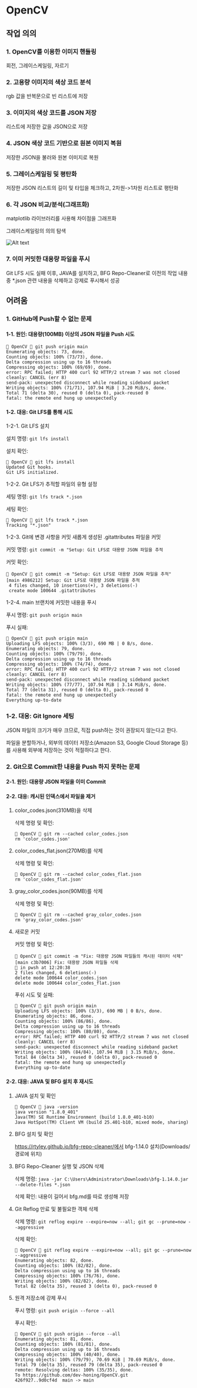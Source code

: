 # OpenCV

## 작업 의의
### 1. OpenCV를 이용한 이미지 핸들링
회전, 그레이스케일링, 자르기
### 2. 고용량 이미지의 색상 코드 분석
rgb 값을 반복문으로 빈 리스트에 저장
### 3. 이미지의 색상 코드를 JSON 저장
리스트에 저장한 값을 JSON으로 저장
### 4. JSON 색상 코드 기반으로 원본 이미지 복원
저장한 JSON을 불러와 원본 이미지로 복원
### 5. 그레이스케일링 및 평탄화
저장한 JSON 리스트의 길이 및 타입을 체크하고, 2차원->1차원 리스트로 평탄화
### 6. 각 JSON 비교/분석(그래프화)
matplotlib 라이브러리를 사용해 차이점을 그래프화

그레이스케일링의 의의 탐색

![Alt text](image.png)

### 7. 이미 커밋한 대용량 파일을 푸시
Git LFS 시도 실패 이후, JAVA를 설치하고, BFG Repo-Cleaner로 이전의 작업 내용 중 *.json 관련 내용을 삭제하고 강제로 푸시해서 성공

## 어려움
### 1. GitHub에 Push할 수 없는 문제
#### 1-1. 원인: 대용량(100MB) 이상의 JSON 파일을 Push 시도
```
 OpenCV  git push origin main
Enumerating objects: 73, done.
Counting objects: 100% (73/73), done.
Delta compression using up to 16 threads
Compressing objects: 100% (69/69), done.
error: RPC failed; HTTP 400 curl 92 HTTP/2 stream 7 was not closed cleanly: CANCEL (err 8)
send-pack: unexpected disconnect while reading sideband packet
Writing objects: 100% (71/71), 107.94 MiB | 3.20 MiB/s, done.
Total 71 (delta 30), reused 0 (delta 0), pack-reused 0
fatal: the remote end hung up unexpectedly
```
#### 1-2. 대응: Git LFS를 통해 시도
1-2-1. Git LFS 설치

설치 명령: `git lfs install`

설치 확인: 
```
 OpenCV  git lfs install
Updated Git hooks.
Git LFS initialized.
```

1-2-2. Git LFS가 추적할 파일의 유형 설정

세팅 명령: `git lfs track *.json`

세팅 확인:
```
 OpenCV  git lfs track *.json
Tracking "*.json"
```

1-2-3. Git에 변경 사항을 커밋
새롭게 생성된 .gitattributes 파일을 커밋

커밋 명령: `git commit -m "Setup: Git LFS로 대용량 JSON 파일을 추적`

커밋 확인: 
```
 OpenCV  git commit -m "Setup: Git LFS로 대용량 JSON 파일을 추적"
[main 4986212] Setup: Git LFS로 대용량 JSON 파일을 추적
 4 files changed, 10 insertions(+), 3 deletions(-)
 create mode 100644 .gitattributes
```

1-2-4. main 브랜치에 커밋한 내용을 푸시

푸시 명령: `git push origin main`

푸시 실패: 

```
 OpenCV  git push origin main
Uploading LFS objects: 100% (3/3), 690 MB | 0 B/s, done.
Enumerating objects: 79, done.
Counting objects: 100% (79/79), done.
Delta compression using up to 16 threads
Compressing objects: 100% (74/74), done.
error: RPC failed; HTTP 400 curl 92 HTTP/2 stream 7 was not closed cleanly: CANCEL (err 8)
send-pack: unexpected disconnect while reading sideband packet
Writing objects: 100% (77/77), 107.94 MiB | 3.14 MiB/s, done.
Total 77 (delta 31), reused 0 (delta 0), pack-reused 0
fatal: the remote end hung up unexpectedly
Everything up-to-date
```

### 1-2. 대응: Git Ignore 세팅
JSON 파일의 크기가 매우 크므로, 직접 push하는 것이 권장되지 않는다고 한다.

파일을 분할하거나, 외부의 데이터 저장소(Amazon S3, Google Cloud Storage 등)를 사용해 외부에 저장하는 것이 적절하다고 한다.

### 2. Git으로 Commit한 내용을 Push 하지 못하는 문제
#### 2-1. 원인: 대용량 JSON 파일을 이미 Commit
#### 2-2. 대응: 캐시된 인덱스에서 파일을 제거
1. color_codes.json(310MB)을 삭제
    
    삭제 명령 및 확인: 
    ```
     OpenCV  git rm --cached color_codes.json
    rm 'color_codes.json'
    ```

2. color_codes_flat.json(270MB)를 삭제

    삭제 명령 및 확인:
    ```
     OpenCV  git rm --cached color_codes_flat.json
    rm 'color_codes_flat.json'
    ```

3. gray_color_codes.json(90MB)를 삭제
    
    삭제 명령 및 확인:
    ```
     OpenCV  git rm --cached gray_color_codes.json
    rm 'gray_color_codes.json'
    ```

4. 새로운 커밋
    
    커밋 명령 및 확인:
    ```
     OpenCV  git commit -m "Fix: 대용량 JSON 파일들의 캐시된 데이터 삭제"
    [main c3b7006] Fix: 대용량 JSON 파일들 삭제                                                                   in pwsh at 12:20:38
    2 files changed, 6 deletions(-)
    delete mode 100644 color_codes.json
    delete mode 100644 color_codes_flat.json
    ```

    푸쉬 시도 및 실패:
    ```
     OpenCV  git push origin main
    Uploading LFS objects: 100% (3/3), 690 MB | 0 B/s, done.
    Enumerating objects: 86, done.
    Counting objects: 100% (86/86), done.
    Delta compression using up to 16 threads
    Compressing objects: 100% (80/80), done.
    error: RPC failed; HTTP 400 curl 92 HTTP/2 stream 7 was not closed cleanly: CANCEL (err 8)
    send-pack: unexpected disconnect while reading sideband packet
    Writing objects: 100% (84/84), 107.94 MiB | 3.15 MiB/s, done.
    Total 84 (delta 34), reused 0 (delta 0), pack-reused 0
    fatal: the remote end hung up unexpectedly
    Everything up-to-date
    ```

#### 2-2. 대응: JAVA 및 BFG 설치 후 재시도
1. JAVA 설치 및 확인
    ```
     OpenCV  java -version
    java version "1.8.0_401"
    Java(TM) SE Runtime Environment (build 1.8.0_401-b10)
    Java HotSpot(TM) Client VM (build 25.401-b10, mixed mode, sharing)
    ```

2. BFG 설치 및 확인

    https://rtyley.github.io/bfg-repo-cleaner/에서 bfg-1.14.0 설치(Downloads/ 경로에 위치)

3. BFG Repo-Cleaner 실행 및 JSON 삭제
    
    삭제 명령: `java -jar C:\Users\Administrator\Downloads\bfg-1.14.0.jar --delete-files *.json`

    삭제 확인: 
    내용이 길어서 bfg.md를 따로 생성해 저장

4. Git Reflog 만료 및 불필요한 객체 삭제
    
    삭제 명령: `git reflog expire --expire=now --all; git gc --prune=now --aggressive`

    삭제 확인: 
    ```
     OpenCV  git reflog expire --expire=now --all; git gc --prune=now --aggressive
    Enumerating objects: 82, done.
    Counting objects: 100% (82/82), done.
    Delta compression using up to 16 threads
    Compressing objects: 100% (76/76), done.
    Writing objects: 100% (82/82), done.
    Total 82 (delta 35), reused 3 (delta 0), pack-reused 0
    ```

5. 원격 저장소에 강제 푸시
    
    푸시 명령: `git push origin --force --all`

    푸시 확인: 
    ```
     OpenCV  git push origin --force --all
    Enumerating objects: 81, done.
    Counting objects: 100% (81/81), done.
    Delta compression using up to 16 threads
    Compressing objects: 100% (40/40), done.
    Writing objects: 100% (79/79), 70.69 KiB | 70.69 MiB/s, done.
    Total 79 (delta 35), reused 79 (delta 35), pack-reused 0
    remote: Resolving deltas: 100% (35/35), done.
    To https://github.com/dev-honing/OpenCV.git
    426f927..9d0cf4d  main -> main
    ```